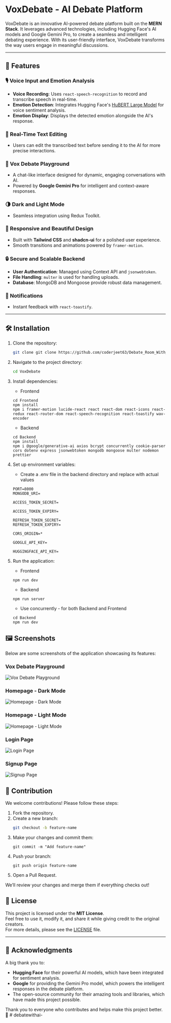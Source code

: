 # VoxDebate - AI Debate Platform

VoxDebate is an innovative AI-powered debate platform built on the **MERN Stack**. It leverages advanced technologies, including Hugging Face's AI models and Google Gemini Pro, to create a seamless and intelligent debating experience. With its user-friendly interface, VoxDebate transforms the way users engage in meaningful discussions.

---

## 🚀 Features

### 🎙️ Voice Input and Emotion Analysis

- **Voice Recording**: Uses `react-speech-recognition` to record and transcribe speech in real-time.
- **Emotion Detection**: Integrates Hugging Face's [HuBERT Large Model](https://api-inference.huggingface.co/models/superb/hubert-large-superb-er) for voice sentiment analysis.
- **Emotion Display**: Displays the detected emotion alongside the AI's response.

### 📝 Real-Time Text Editing

- Users can edit the transcribed text before sending it to the AI for more precise interactions.

### 💬 Vox Debate Playground

- A chat-like interface designed for dynamic, engaging conversations with AI.
- Powered by **Google Gemini Pro** for intelligent and context-aware responses.

### 🌗 Dark and Light Mode

- Seamless integration using Redux Toolkit.

### 🎨 Responsive and Beautiful Design

- Built with **Tailwind CSS** and **shadcn-ui** for a polished user experience.
- Smooth transitions and animations powered by `framer-motion`.

### 🔒 Secure and Scalable Backend

- **User Authentication**: Managed using Context API and `jsonwebtoken`.
- **File Handling**: `multer` is used for handling uploads.
- **Database**: MongoDB and Mongoose provide robust data management.

### 📢 Notifications

- Instant feedback with `react-toastify`.

---

## 🛠️ Installation

1. Clone the repository:

   ```bash
   git clone git clone https://github.com/coderjeet63/Debate_Room_With_Ai_-.git

   ```

2. Navigate to the project directory:

   ```bash
   cd VoxDebate
   ```

3. Install dependencies:
   - Frontend
   ```
   cd Frontend
   npm install
   npm i framer-motion lucide-react react react-dom react-icons react-redux react-router-dom react-speech-recognition react-toastify wav-encoder
   ```
   - Backend
   ```
   cd Backend
   npm install
   npm i @google/generative-ai axios bcrypt concurrently cookie-parser cors dotenv express jsonwebtoken mongodb mongoose multer nodemon prettier
   ```
4. Set up environment variables:

   - Create a .env file in the backend directory and replace with actual values

   ```
   PORT=8000
   MONGODB_URI=

   ACCESS_TOKEN_SECRET=

   ACCESS_TOKEN_EXPIRY=

   REFRESH_TOKEN_SECRET=
   REFRESH_TOKEN_EXPIRY=

   CORS_ORIGIN=*

   GOOGLE_API_KEY=

   HUGGINGFACE_API_KEY=
   ```

5. Run the application:
   - Frontend
   ```
   npm run dev
   ```
   - Backend
   ```
   npm run server
   ```
   - Use concurrently - for both Backend and Frontend
   ```
   cd Backend
   npm run dev
   ```

## 🖼️ Screenshots

Below are some screenshots of the application showcasing its features:

### Vox Debate Playground

![Vox Debate Playground](Screenshots/Playground.png)

### Homepage - Dark Mode

![Homepage - Dark Mode](Screenshots/Homepage-Dark.png)

### Homepage - Light Mode

![Homepage - Light Mode](Screenshots/Homepage-Light.png)

### Login Page

![Login Page](Screenshots/Login.png)

### Signup Page

![Signup Page](Screenshots/Signup.png)

## 🤝 Contribution

We welcome contributions! Please follow these steps:

1. Fork the repository.
2. Create a new branch:
   ```bash
   git checkout -b feature-name
   ```
3. Make your changes and commit them:
   ```
   git commit -m "Add feature-name"
   ```
4. Push your branch:
   ```
   git push origin feature-name
   ```
5. Open a Pull Request.

We’ll review your changes and merge them if everything checks out!

## 📄 License

This project is licensed under the **MIT License**.  
Feel free to use it, modify it, and share it while giving credit to the original creators.  
For more details, please see the [LICENSE](LICENSE) file.

---

## 🌟 Acknowledgments

A big thank you to:

- **Hugging Face** for their powerful AI models, which have been integrated for sentiment analysis.
- **Google** for providing the Gemini Pro model, which powers the intelligent responses in the debate platform.
- The open-source community for their amazing tools and libraries, which have made this project possible.

Thank you to everyone who contributes and helps make this project better. 🙏
#   d e b a t e w i t h a i -  
 